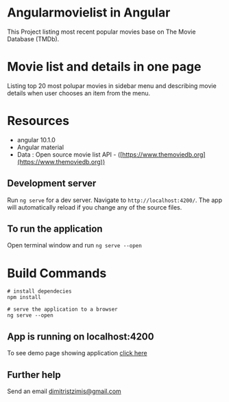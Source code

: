 # Angularmovielist in Angular

This Project listing most recent popular movies base on The Movie Database (TMDb).

# Movie list and details in one page

Listing top 20 most polupar movies in sidebar menu and describing movie details when user chooses an item from the menu.

# Resources

- angular 10.1.0
- Angular material
- Data : Open source movie list API - ([https://www.themoviedb.org](https://www.themoviedb.org))

## Development server

Run `ng serve` for a dev server. Navigate to `http://localhost:4200/`. The app will automatically reload if you change any of the source files.

## To run the application

Open terminal window and run `ng serve --open`

# Build Commands
```
# install dependecies
npm install

# serve the application to a browser
ng serve --open
```

## App is running on localhost:4200

To see demo page showing application [click here](https://prnt.sc/uia7en)

## Further help

Send an email dimitristzimis@gmail.com
